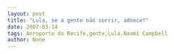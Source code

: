 ```yaml
---
layout: post
title: "Lula, se a gente não sorrir, adoece!"
date: 2007-03-14
tags: Aeroporto do Recife,gente,Lula,Naomi Campbell
author: None
---
```

 